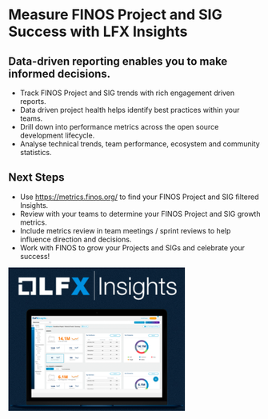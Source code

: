 # Measure FINOS Project and SIG Success with LFX Insights

## Data-driven reporting enables you to make informed decisions.

- Track FINOS Project and SIG trends with rich engagement driven reports.
- Data driven project health helps identify best practices within your teams.
- Drill down into performance metrics across the open source development lifecycle.
- Analyse technical trends, team performance, ecosystem and community statistics.

## Next Steps

- Use https://metrics.finos.org/ to find your FINOS Project and SIG filtered Insights.
- Review with your teams to determine your FINOS Project and SIG growth metrics.
- Include metrics review in team meetings / sprint reviews to help influence direction and decisions.
- Work with FINOS to grow your Projects and SIGs and celebrate your success!

<img src="assets/insights.png?raw=true" width="70%">
